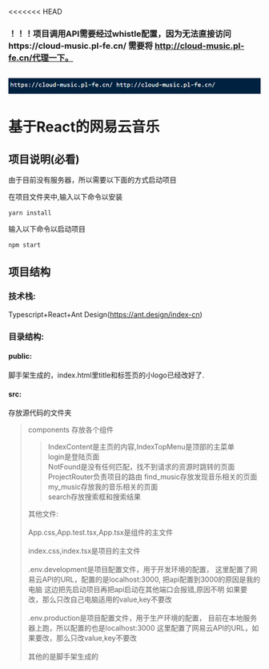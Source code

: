 <<<<<<< HEAD

### ！！！项目调用API需要经过whistle配置，因为无法直接访问https://cloud-music.pl-fe.cn/ 需要将 http://cloud-music.pl-fe.cn/代理一下。
![img](https://github.com/liuxiao-guan/react_music.github.io/raw/master/QQ%E5%9B%BE%E7%89%8720211226233532.png
)
---

# 基于React的网易云音乐


## 项目说明(必看)

由于目前没有服务器，所以需要以下面的方式启动项目

在项目文件夹中,输入以下命令以安装

```script
yarn install
```

输入以下命令以启动项目

```script
npm start
```

## 项目结构

### 技术栈:
Typescript+React+Ant Design(https://ant.design/index-cn)

### 目录结构:
#### public:
脚手架生成的，index.html里title和标签页的小logo已经改好了.
#### src:
存放源代码的文件夹

>components
>存放各个组件<br/>
>
>>IndexContent是主页的内容,IndexTopMenu是顶部的主菜单<br/>
>login是登陆页面<br/>
>NotFound是没有任何匹配，找不到请求的资源时跳转的页面<br/>
>ProjectRouter负责项目的路由
>find_music存放发现音乐相关的页面<br/>
>my_music存放我的音乐相关的页面<br/>
>search存放搜索框和搜索结果
>
>其他文件:<br/><br/>
>App.css,App.test.tsx,App.tsx是组件的主文件<br/><br/>
>index.css,index.tsx是项目的主文件<br/><br/>
>.env.development是项目配置文件，用于开发环境的配置，
>这里配置了网易云API的URL，配置的是localhost:3000,
>把api配置到3000的原因是我的电脑
>这边把先启动项目再把api启动在其他端口会报错,原因不明
>如果要改，那么只改自己电脑适用的value,key不要改<br/><br/>
>.env.production是项目配置文件，用于生产环境的配置，
>目前在本地服务器上跑，所以配置的也是localhost:3000
>这里配置了网易云API的URL，如果要改，那么只改value,key不要改<br/><br/>
>其他的是脚手架生成的


